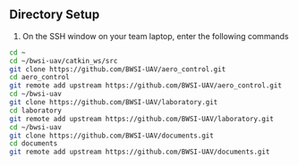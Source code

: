 
## Directory Setup

1. On the SSH window on your team laptop, enter the following commands


```bash
cd ~
cd ~/bwsi-uav/catkin_ws/src
git clone https://github.com/BWSI-UAV/aero_control.git
cd aero_control
git remote add upstream https://github.com/BWSI-UAV/aero_control.git 
cd ~/bwsi-uav
git clone https://github.com/BWSI-UAV/laboratory.git
cd laboratory
git remote add upstream https://github.com/BWSI-UAV/laboratory.git 
cd ~/bwsi-uav
git clone https://github.com/BWSI-UAV/documents.git
cd documents
git remote add upstream https://github.com/BWSI-UAV/documents.git 
```
